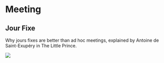# Meeting

## Jour Fixe

Why jours fixes are better than ad hoc meetings, explained by Antoine de Saint-Exupéry in The Little Prince.

![](1.png)

